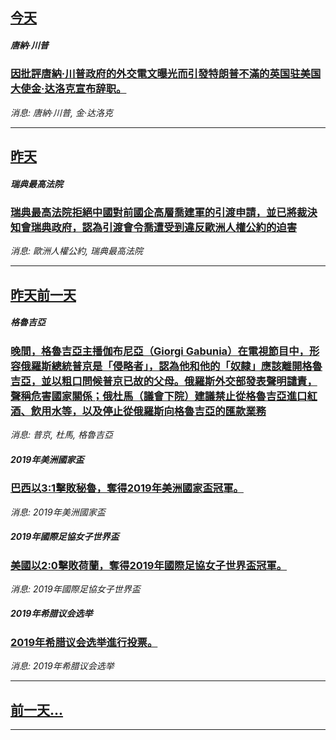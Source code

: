 

## [今天](/news/2019/07/10/index.md)

##### 唐納·川普
### [因批評唐納·川普政府的外交電文曝光而引發特朗普不滿的英国驻美国大使金·达洛克宣布辞职。 ](/news/2019/07/10/因批評唐納-川普政府的外交電文曝光而引發特朗普不滿的英国驻美国大使金-达洛克宣布辞职.md)
_消息: 唐納·川普, 金·达洛克_

---

## [昨天](/news/2019/07/9/index.md)

##### 瑞典最高法院
### [瑞典最高法院拒絕中國對前國企高層喬建軍的引渡申請，並已將裁決知會瑞典政府，認為引渡會令喬遭受到違反歐洲人權公約的迫害 ](/news/2019/07/9/瑞典最高法院拒絕中國對前國企高層喬建軍的引渡申請-並已將裁決知會瑞典政府-認為引渡會令喬遭受到違反歐洲人權公約的迫害.md)
_消息: 歐洲人權公約, 瑞典最高法院_

---

## [昨天前一天](/news/2019/07/7/index.md)

##### 格魯吉亞
### [晚間，格魯吉亞主播伽布尼亞（Giorgi Gabunia）在電視節目中，形容俄羅斯總統普京是「侵略者」，認為他和他的「奴隸」應該離開格魯吉亞，並以粗口問候普京已故的父母。俄羅斯外交部發表聲明譴責，聲稱危害國家關係；俄杜馬（議會下院）建議禁止從格魯吉亞進口紅酒、飲用水等，以及停止從俄羅斯向格魯吉亞的匯款業務 ](/news/2019/07/7/晚間-格魯吉亞主播伽布尼亞-Giorgi-Gabunia-在電視節目中-形容俄羅斯總統普京是-侵略者-認為他和他的-奴.md)
_消息: 普京, 杜馬, 格魯吉亞_

##### 2019年美洲國家盃
### [巴西以3:1擊敗秘魯，奪得2019年美洲國家盃冠軍。 ](/news/2019/07/7/巴西以3-1擊敗秘魯-奪得2019年美洲國家盃冠軍.md)
_消息: 2019年美洲國家盃_

##### 2019年國際足協女子世界盃
### [美國以2:0擊敗荷蘭，奪得2019年國際足協女子世界盃冠軍。 ](/news/2019/07/7/美國以2-0擊敗荷蘭-奪得2019年國際足協女子世界盃冠軍.md)
_消息: 2019年國際足協女子世界盃_

##### 2019年希腊议会选举
### [2019年希腊议会选举進行投票。 ](/news/2019/07/7/2019年希腊议会选举進行投票.md)
_消息: 2019年希腊议会选举_

---

## [前一天...](/news/2019/07/6/index.md)

---

